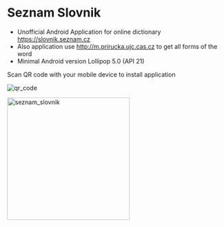 # Seznam Slovnik
* Unofficial Android Application for online dictionary https://slovnik.seznam.cz
* Also application use http://m.prirucka.ujc.cas.cz to get all forms of the word
* Minimal Android version Lollipop 5.0 (API 21)

Scan QR code with your mobile device to install application

![qr_code](https://user-images.githubusercontent.com/15856751/41002938-7c82d374-6915-11e8-93a8-dabcff24b120.png)

<img width="284" alt="seznam_slovnik" src="https://user-images.githubusercontent.com/15856751/37434861-6447fa20-27e1-11e8-94bc-eb88a1c972a8.png">


